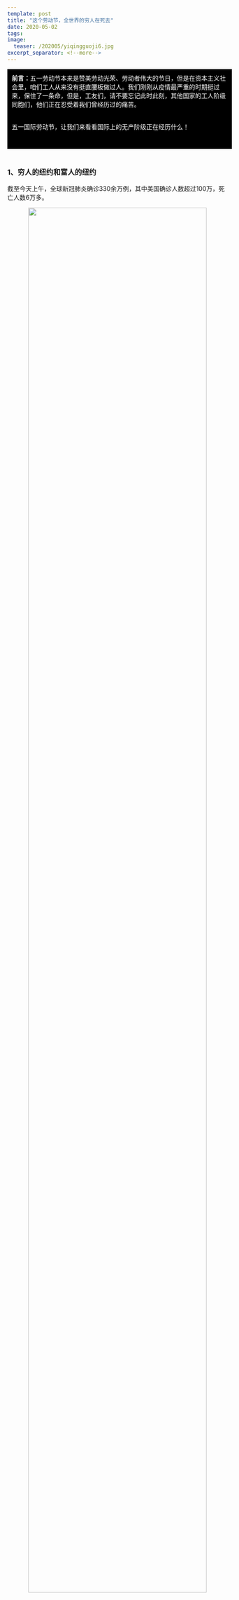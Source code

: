 ```yaml
---
template: post
title: "这个劳动节，全世界的穷人在死去"
date: 2020-05-02
tags: 
image:
  teaser: /202005/yiqingguoji6.jpg
excerpt_separator: <!--more-->
---
```


<div style="width:98%;padding:10px;background-color:black;color:white;margin:0;">
<strong>前言：</strong>五一劳动节本来是赞美劳动光荣、劳动者伟大的节日，但是在资本主义社会里，咱们工人从来没有挺直腰板做过人。我们刚刚从疫情最严重的时期挺过来，保住了一条命，但是，工友们，请不要忘记此时此刻，其他国家的工人阶级同胞们，他们正在忍受着我们曾经历过的痛苦。<br><br>

五一国际劳动节，让我们来看看国际上的无产阶级正在经历什么！<br><br>
</div><br>

<h3>1、穷人的纽约和富人的纽约</h3>

截至今天上午，全球新冠肺炎确诊330余万例，其中美国确诊人数超过100万，死亡人数6万多。

<div style="text-align:center;color:grey"><img src="/images/202005/yiqingguoji1.jpg" width="90%"><br>美国疫情地图</div><br>

在美国，疫情重灾区纽约市的79%一线工人——护士、地铁员工、清洁工、火车司机和收银员——是非洲裔或拉美裔，**这些工人的居住地和确诊病例分布地高度重合**。4月8日，纽约市长迫于压力公布的一份调查报告表明，非洲裔、拉丁裔美国人的死亡率是白人和亚裔纽约居民的2倍。

<div style="text-align:center;color:grey"><img src="/images/202005/yiqingguoji2.jpg" width="90%"><br>纽约的富人到郊区别墅避难，而工人不得不像往常一样上下班，拥挤的地铁上根本无法保持安全的“社交距离”</div><br>

<div style="text-align:center;color:grey"><img src="/images/202005/yiqingguoji3.jpg" width="90%"><br>美国亿万富翁大卫在自己价值5.9亿美金的私人游艇上“自我隔离”</div><br>

疫情中线上消费激增，**亚马逊老板贝索斯财富增加50亿美元**；可另一边，公司却消极应对疫情，隐瞒确诊员工的消息，还解雇了抗议公司防疫不力的罢工发起者。

<div style="text-align:center;color:grey"><img src="/images/202005/yiqingguoji4.jpg" width="90%"><br>亚马逊仓储工人罢工</div><br>

在法国，新冠病毒检测试剂不足的情况下，度假胜地的私人医院专门为亿万富豪们提供周到的防疫医疗服务；

在英国，由于经济受影响严重，刚刚失业的工人没有存款、付不起房租，只能睡在伦敦街头。

<div style="text-align:center;color:grey"><img src="/images/202005/yiqingguoji5.jpg" width="90%"><br>伦敦街头的流浪汉</div><br>

更触目惊心的惨象发生在发展中国家、落后国家，这里长期被帝国主义资本剥削着的工人还来不及考虑传染问题，因为<strong><span style="color:red">“饥饿会在新冠病毒之前杀死我们”。</span></strong>

孟加拉国是仅次于中国的第二大服装出口国，受疫情影响，H&M、Zara等服装品牌大批取消订单，超过1100个工厂关闭，400多万工人大都被暂时性解雇或休假，有的则永久失去了工作。**数百名纺织工人走上首都街头抗议，因为他们在过去的两个月，没有领到一毛钱的薪资，“我们没有食物，没有钱，被丢下来挨饿”。**

<div style="text-align:center;color:grey"><img src="/images/202005/yiqingguoji6.jpg" width="90%"><br>孟加拉国工人</div><br>

印度从3月25日起全国封城，公共交通暂停。从农村来城市谋生的工人失去了生活来源，也支付不起昂贵的私人交通，不得不徒步返回家乡。**几百公里的漫漫长路上，有儿童被累死，有成年人突发疾病去世，有人被卡车撞死......** 后来政府派来大巴接送，数量也远远、远远不够，密密麻麻地挤在大巴上传染风险更高。甚至，有贫民在失业之后开始捡垃圾为生。

<div style="text-align:center;color:grey"><img src="/images/202004/0425guaishi3.jpg" width="90%"><br>大量印度务工者正在徒步回家</div><br>

<div style="text-align:center;color:grey"><img src="/images/202005/yiqingguoji7.jpg" width="90%"><br>新德里郊外垃圾填埋场上捡垃圾为生的贫民</div><br>

印度最大的贫民窟，从4月1日第一次有人确诊，到4月30日，已经有344人确诊18人殒命。**这里人口拥挤、环境恶劣，根本没有保持社交距离的条件，不难想象病毒还将会夺去多少贫民脆弱的生命。**同时期还有另外一则新闻，彭博亿万富豪榜显示，印度首富穆凯什•安巴尼击败了马云，再次成为亚洲首富。

<div style="text-align:center;color:grey"><img src="/images/202005/yiqingguoji8.jpg" width="90%"><br>印度首富的奢靡生活</div><br>

巴西的确诊病例数达到全球第11位（截至北京时间5月2日09:00，91589例）。该国最早的几个新冠患者大多是刚从欧美度假归来的富人——**有钱人把病毒带回了巴西，但是现在，病毒在贫困社区的蔓延速度远远高于富人区**，多个贫民窟内疫情也开始悄然肆虐。

肺炎扩散到了全世界，可是我们看见的并不是官方鼓吹的“人类命运共同体”。相反，**从武汉到纽约，从伦敦到孟买，我们社会分化成两极——一边是卖命工作而温饱和生命健康都没有保障的穷苦百姓，另一边却是富得流油的老板享受着顶级的医疗服务。**



<h3>2、是谁造成了疫情的扩散？是谁造成了社会的不平等？</h3>

肺炎首先在我国武汉爆发，1月13日首次在中国境外发现确诊病例，1月20日，美国本土发现首例确诊病例。在各国交往密切频繁的今天，病毒从中国扩散到世界，这是必然的事情。**但是，有了武汉瞒报消息错过防疫时机的教训在先，欧美各发达国家还把事情搞得这么糟糕，这是为什么？**

我们来看看头号资本主义大国美帝。美国最近又是责怪世界卫生组织不作为，又是责怪中国政府隐瞒疫情，似乎特朗普本来全心全意为人民服务，结果却被世卫组织和中国坑了。然而美国在本土疫情大爆发之前做了什么呢？

早在1月3日，美国政府就收到了有关新冠肺炎病毒的第一个正式通知，之后美国除了在个别城市的机场进行检测外，没有采取任何实质性措施。美国本土出现第一例感染之后，特朗普发推特说，“不用担心。我们已经完全控制住了一切，就一个确诊病例，一切都会好起来的。”

之后，卫生部长预测可能会爆发大流行，特朗普说这是“危言耸听”；当卫生部向白宫申请追加的经费预算时，被斥责为“令人愤怒的伸手要大钱”；当卫生部和疾控中心提出建立国家新冠病毒检测系统时，提案因成本过高而否决了。**直到3月9日，特朗普甚至说，美国每年因为流感死亡人数有2万到7万，而当时只有546个新冠肺炎确诊病例，22个死亡病例，所以“生活和经济还是照常进行”。**

3月10日，美国确诊病例达1千人，13日，美国终于宣布“国家进入紧急状态”。然而已经来不及了，3月19日，美国确诊病例超1万，3月27日，数字超过了10万。4月27日，确诊人数突破100万。

有人会问，如果美国政府早知道今天这么严重，最开始会不会采取更及时、更严格的防疫措施呢？特朗普真的如很多媒体所言，仅仅是“狂妄自大”，不知道后面会发生什么吗？

<strong><span style="color:red">在51看来，再给美国政府一次机会，他们一样会做出相同的选择。</span></strong>

美国政府最后决定采取抗疫措施，并不是因为美国人民的感染人数和死亡人数太多了——特朗普不是说了吗，每年因为流感死几万人，没什么好大惊小怪的——而是因为疫情继续扩散，会引发社会动荡，激起民众愤怒，没有稳定的社会环境，不仅资本家没法从劳动人民身上榨油水，资产阶级的统治秩序都要动摇了。

<div style="text-align:center;color:grey"><img src="/images/202005/yiqingguoji9.jpg" width="90%"><br>纽约的医生走上街头抗议，要求政府和医院提供足够的医疗物资，保护医生和患者的生命健康</div><br>

按照这个逻辑，就很容易理解，为什么美国政府在疫情爆发前一直消极应对，没有采取及时有效的措施了：**在资本主义社会，必须保持人口、货物和资本的顺畅流通——工人自由地到各地去打工，老板自由地到各地去谈订单，产品及时卖出去，资金及时在账户间转移——只有这样，资本家才能收回成本，同时赚取利润，政府才能获得税收。**

<span style="color:red"><strong>一旦封城，交通停运、货运中止，工厂和商铺关门，银行歇业，资本家们的盈利就要中断，股市就会下跌，金融大佬们的资产就要缩水——美国政府是一定要极力避免发生这种情况的，死人算什么？死的大多是底层！</strong></span>

同样，不难理解，为什么世界上最有钱的资本主义强国，在抗疫中依然出现了医疗物资的大窟窿。在美国，医疗行业大多是私人老板开的（私立医院占85%）。医院的最大支出，除了支付医护人员薪水以外，就是购买器械、药品等医疗物资。为了节省成本，几乎所有医院都只会储备1个月的物资，用完再买。一位专家说，用钱买来的医疗储备物资“毕竟只能放在仓库里积尘”——哪个开医院的老板会做这种傻事？

对于美国的医疗物资（如口罩）生产商来说，他们大多数都把工厂开在海外，国内的生产线不多，产量仅能够满足日常需求。经过2009年猪流感的教训，美国政府多次要求国内的口罩生产商增加库存、扩大产能，但是口罩放在仓库里卖不出去，制造商就赚不到钱。况且，当时猪流感过去后，很多临时扩大产能的制造商因为产能过剩而倒闭——哪个资本家会有动力这么做？

政府、医院和资本家，除了算计怎么能从民众身上再刮下一层油以外，不会再多看人民一眼。一旦大流感来袭，医疗体系完全顶不住，受苦的就是老百姓。

“天下乌鸦一般黑”。这时候再想想各国首脑唧唧歪歪不愿意采取防疫措施的举动，也就不难理解了。

欧洲重灾区意大利在2月23日出现疫情升级的苗头，米兰市长居然发起“米兰不停跑”活动，镜头里人们相互拥抱，称要<span style="color:red"><strong>吸引更多游客到米兰旅游</strong><span>，直到3月8日，意大利北部各地区的大型公众活动照开不误。

<div style="text-align:center;color:grey"><img src="/images/202005/yiqingguoji10.jpg" width="90%"><br>宣布封城后的米兰街头</div><br>

<div style="text-align:center;color:grey"><img src="/images/202005/yiqingguoji11.jpg" width="90%"><br>1月18日，武汉百步亭的“万家宴”</div><br>

英国首相准备<span style="color:red"><strong>实行“群体免疫”</strong></span>让大家都感染一遍，还恬不知耻地叫民众做好“失去亲人的准备”。这样他的富商朋友们就不会因此受到什么损失，政府也不必付出什么努力。直到情况难以控制，他自己也被感染了。

巴西总统<span style="color:red"><strong>始终反对各类封锁措施</strong></span>，指责这是歇斯底里、“损害国家经济”，并不断敦促各州重启经济活动。政府对底层的人们如此视而不见，**甚至黑帮和毒贩代替政府在贫民窟发布了宵禁命令，分发洗手消毒液。**

这些善于玩弄词句的资产阶级政客，满口都是“经济发展”，仿佛是为了子孙后代的千秋幸福。**可别忘了，资产阶级为了蒙蔽工人，最善于把他们自己的利益说成是全体人民的利益！**所谓经济发展，背后的意思当然是大资本盈利，统治秩序稳固；至于受苦人们，施舍一些蛋糕屑稳住我们就不错了。

不论在中国的武汉，还是西方的英美，拉丁美洲的巴西，政府的做法惊人地相似。他们或隐瞒消息愚弄民众，或满口谎话拖延时间。<span style="color:red"><strong>而资本主义政府的所作所为，更让病毒疯狂地传遍世界每个角落，下一波遭殃的，就是非洲的贫苦人民，那些自己国家连呼吸机都没有的无产阶级兄弟。</strong></span>

工友们，

**是谁造成了病毒的扩散？——是资本主义和资产阶级！**

**是谁造成了社会的不平等？——是资本主义和资产阶级！**

疫情扩散，受苦的是底层劳动人民；为了抗疫而采取的戒严措施，最先、最严重地受到冲击的，还是底层劳动人民！

<span style="color:red"><strong>在资本主义社会里，资本家和他们的政府就是劳动人民的死敌，他们的利益和我们的生命健康根本对立。</strong></span>



<h3>3、工人阶级的历史使命</h3>

资本主义诞生几百年的历史，就是工人阶级受屈辱的历史，同时也是工人阶级奋起反抗的历史。

为了纪念1886年美国芝加哥工人的罢工运动——他们用鲜血和生命为工人阶级争取到了8小时工作制，1889年7月14日，恩格斯领导的第二国际宣布每年的5月1日为全世界无产阶级和劳动者的节日——国际劳动节。

<div style="text-align:center;color:grey"><img src="/images/202005/yiqingguoji12.jpg" width="90%"><br>芝加哥工人罢工合影</div><br>

**在今天这个没有劳动者声音的劳动节里，放眼全球工人阶级所受的苦难，我们不再相信资本家的任何谎言，感到落在自己肩上的历史责任：**

*“无产阶级的运动是绝大多数人的、为绝大多数人谋利益的独立的运动。无产阶级，现今社会的最下层，如果不炸毁构成官方社会的整个上层，就不能抬起头来，挺起胸来。”*

**51的各位工友读者们，让我们携起手来，向前进！**


